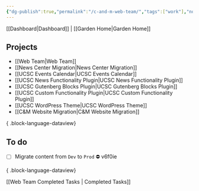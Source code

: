 ```yaml
---
{"dg-publish":true,"permalink":"/c-and-m-web-team/","tags":["work"],"noteIcon":"","created":"2024-08-19T10:30:31.715-07:00","updated":"2024-10-03T18:12:45.216-07:00"}
---
```


[[Dashboard\|Dashboard]] | [[Garden Home\|Garden Home]]
## Projects
- [[Web Team\|Web Team]]
- [[News Center Migration\|News Center Migration]]
- [[UCSC Events Calendar\|UCSC Events Calendar]]
- [[UCSC News Functionality Plugin\|UCSC News Functionality Plugin]]
- [[UCSC Gutenberg Blocks Plugin\|UCSC Gutenberg Blocks Plugin]]
- [[UCSC Custom Functionality Plugin\|UCSC Custom Functionality Plugin]]
- [[UCSC WordPress Theme\|UCSC WordPress Theme]]
- [[C&M Website Migration\|C&M Website Migration]]

{ .block-language-dataview}
## To do

- [ ] Migrate content from `Dev` to `Prod` ⛔ v6f0ie

{ .block-language-dataview}

[[Web Team Completed Tasks \| Completed Tasks]]

